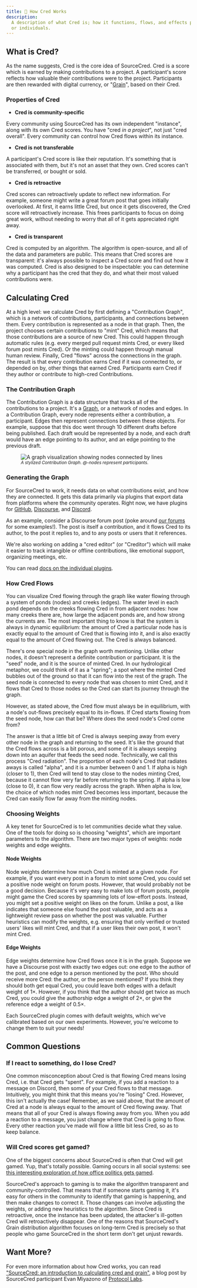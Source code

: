 ```yaml
---
title: 🧮 How Cred Works
description:
  A description of what Cred is; how it functions, flows, and effects projects
  or individuals.
---
```


## What is Cred?

As the name suggests, Cred is the core idea of SourceCred. Cred is a score which
is earned by making contributions to a project. A participant's score reflects
how valuable their contributions were to the project. Participants are then
rewarded with digital currency, or "[Grain]", based on their Cred.

[grain]: /docs/beta/grain

### Properties of Cred

- **Cred is community-specific**

Every community using SourceCred has its own independent "instance", along with
its own Cred scores. You have "cred _in a project_", not just "cred overall".
Every community can control how Cred flows within its instance.

- **Cred is not transferable**

A participant's Cred score is like their reputation. It's something that is
associated with them, but it's not an asset that they own. Cred scores can't be
transferred, or bought or sold.

- **Cred is retroactive**

Cred scores can retroactively update to reflect new information. For example,
someone might write a great forum post that goes initially overlooked. At first,
it earns little Cred, but once it gets discovered, the Cred score will
retroactively increase. This frees participants to focus on doing great work,
without needing to worry that all of it gets appreciated right away.

- **Cred is transparent**

Cred is computed by an algorithm. The algorithm is open-source, and all of the
data and parameters are public. This means that Cred scores are transparent:
it's always possible to inspect a Cred score and find out how it was computed.
Cred is also designed to be inspectable: you can determine why a participant has
the cred that they do, and what their most valued contributions were.

## Calculating Cred

At a high level: we calculate Cred by first defining a "Contribution Graph",
which is a network of contributions, participants, and connections between them.
Every contribution is represented as a node in that graph. Then, the project
chooses certain contributions to "mint" Cred, which means that those
contributions are a source of new Cred. This could happen through automatic
rules (e.g. every merged pull request mints Cred, or every liked forum post
mints Cred). Or the minting could happen through manual human review. Finally,
Cred "flows" across the connections in the graph. The result is that every
contribution earns Cred if it was connected to, or depended on by, other things
that earned Cred. Participants earn Cred if they author or contribute to
high-cred Contributions.

### The Contribution Graph

The Contribution Graph is a data structure that tracks all of the contributions
to a project. It's a [Graph], or a network of nodes and edges. In a Contribution
Graph, every node represents either a contribution, a participant. Edges then
represent connections between these objects. For example, suppose that this doc
went through 10 different drafts before being published. Each draft would be
represented by a node, and each draft would have an edge pointing to its author,
and an edge pointing to the previous draft.

[graph]: https://en.wikipedia.org/wiki/Graph_(abstract_data_type)

<figure>
<img src="https://sourcecred.io/img/visuals/sourcecred-graph-example.png" alt="A graph visualization showing nodes connected by lines" />
<figcaption>
  <small>
      <em>A stylized Contribution Graph. @-nodes represent participants.</em>
  </small>
</figcaption>
</figure>

### Generating the Graph

For SourceCred to work, it needs data on what contributions exist, and how they
are connected. It gets this data primarily via plugins that export data from
platforms where the community operates. Right now, we have plugins for [GitHub],
[Discourse], and [Discord].

[github]: https://github.com/
[discourse]: http://discourse.org/
[discord]: https://discord.com/

As an example, consider a Discourse forum post (poke around [our forums] for
some examples!). The post is itself a contribution, and it flows Cred to its
author, to the post it replies to, and to any posts or users that it references.

[our forums]: https://discourse.sourcecred.io

We're also working on adding a "cred editor" (or "Creditor") which will make it
easier to track intangible or offline contributions, like emotional support,
organizing meetings, etc.

You can read [docs on the individual plugins][plugin-docs].

[plugin-docs]: /docs/beta/plugins/github

### How Cred Flows

You can visualize Cred flowing through the graph like water flowing through a
system of ponds (nodes) and creeks (edges). The water level in each pond depends
on the creeks flowing Cred in from adjacent nodes: how many creeks there are,
how large the adjacent ponds are, and how strong the currents are. The most
important thing to know is that the system is always in dynamic equilibrium: the
amount of Cred a particular node has is exactly equal to the amount of Cred that
is flowing into it, and is also exactly equal to the amount of Cred flowing out.
The Cred is always balanced.

There's one special node in the graph worth mentioning. Unlike other nodes, it
doesn't represent a definite contribution or participant. It is the "seed" node,
and it is the source of minted Cred. In our hydrological metaphor, we could
think of it as a "spring"; a spot where the minted Cred bubbles out of the
ground so that it can flow into the rest of the graph. The seed node is
connected to every node that was chosen to mint Cred, and it flows that Cred to
those nodes so the Cred can start its journey through the graph.

However, as stated above, the Cred flow must always be in equilibrium, with a
node's out-flows precisely equal to its in-flows. If Cred starts flowing from
the seed node, how can that be? Where does the seed node's Cred come from?

The answer is that a little bit of Cred is always seeping away from every other
node in the graph and returning to the seed. It's like the ground that the Cred
flows across is a bit porous, and some of it is always seeping down into an
aquifer that feeds the seed node. Technically, we call this process "Cred
radiation". The proportion of each node's Cred that radiates aways is called
"alpha", and it is a number between 0 and 1. If alpha is high (closer to 1),
then Cred will tend to stay close to the nodes minting Cred, because it cannot
flow very far before returning to the spring. If alpha is low (close to 0), it
can flow very readily across the graph. When alpha is low, the choice of which
nodes mint Cred becomes less important, because the Cred can easily flow far
away from the minting nodes.

### Choosing Weights

A key tenet for SourceCred is to let communities decide what they value. One of
the tools for doing so is choosing "weights", which are important parameters to
the algorithm. There are two major types of weights: node weights and edge
weights.

#### Node Weights

Node weights determine how much Cred is minted at a given node. For example, if
you want every post in a forum to mint some Cred, you could set a positive node
weight on forum posts. However, that would probably not be a good decision.
Because it's very easy to make lots of forum posts, people might game the Cred
scores by spamming lots of low-effort posts. Instead, you might set a positive
weight on likes on the forum. Unlike a post, a like indicates that someone else
found the post valuable, and acts as a lightweight review pass on whether the
post was valuable. Further heuristics can modify the weights, e.g. ensuring that
only verified or trusted users' likes will mint Cred, and that if a user likes
their own post, it won't mint Cred.

#### Edge Weights

Edge weights determine how Cred flows once it is in the graph. Suppose we have a
Discourse post with exactly two edges out: one edge to the author of the post,
and one edge to a person mentioned by the post. Who should receive more Cred:
the author, or the person mentioned? If you think they should both get equal
Cred, you could leave both edges with a default weight of 1×. However, if you
think that the author should get twice as much Cred, you could give the
authorship edge a weight of 2×, or give the reference edge a weight of 0.5×.

Each SourceCred plugin comes with default weights, which we've calibrated based
on our own experiments. However, you're welcome to change them to suit your
needs!

## Common Questions

### If I react to something, do I lose Cred?

One common misconception about Cred is that flowing Cred means losing Cred, i.e.
that Cred gets "spent". For example, if you add a reaction to a message on
Discord, then some of your Cred flows to that message. Intuitively, you might
think that this means you're "losing" Cred. However, this isn't actually the
case! Remember, as we said above, that the amount of Cred at a node is always
equal to the amount of Cred flowing away. That means that all of your Cred is
always flowing away from you. When you add a reaction to a message, you just
change where that Cred is going to flow. Every other reaction you've made will
flow a little bit less Cred, so as to keep balance.

### Will Cred scores get gamed?

One of the biggest concerns about SourceCred is often that Cred will get gamed.
Yup, that's totally possible. Gaming occurs in all social systems: see [this
interesting exploration of how office politics gets gamed][defmacro].

[defmacro]: https://defmacro.substack.com/p/how-to-get-promoted

SourceCred's approach to gaming is to make the algorithm transparent and
community-controlled. That means that if someone starts gaming it, it's easy for
others in the community to identify that gaming is happening, and then make
changes to correct it. Those changes can involve adjusting the weights, or
adding new heuristics to the algorithm. Since Cred is retroactive, once the
instance has been updated, the attacker's ill-gotten Cred will retroactively
disappear. One of the reasons that SourceCred's Grain distribution algorithm
focuses on long-term Cred is precisely so that people who game SourceCred in the
short term don't get unjust rewards.

## Want More?

For even more information about how Cred works, you can read ["SourceCred: an
introduction to calculating cred and grain"][miyazono-blog], a blog post by
SourceCred participant Evan Miyazono of [Protocol Labs][pl].

[miyazono-blog]:
  https://research.protocol.ai/blog/2020/sourcecred-an-introduction-to-calculating-cred-and-grain/
[pl]: https://research.protocol.ai/
